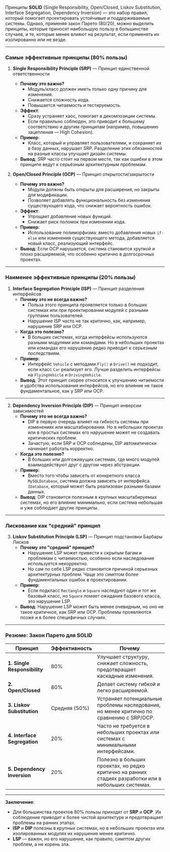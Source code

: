 Принципы **SOLID** (Single Responsibility, Open/Closed, Liskov Substitution, Interface Segregation, Dependency Inversion) — это набор правил, который помогает проектировать устойчивые и поддерживаемые системы. Однако, применяя закон Парето (80/20), можно выделить принципы, которые приносят наибольшую пользу в большинстве случаев, и те, которые менее влияют на результат, если применять их изолированно или не везде.

---

### **Самые эффективные принципы (80% пользы)**

1. **Single Responsibility Principle (SRP)** — Принцип единственной ответственности

   * **Почему это важно?**
     * Модуль/класс должен иметь только одну причину для изменения.
     * Снижается сложность кода.
     * Повышается читаемость и тестируемость.
   * **Эффект**:
     * Сразу устраняет хаос, помогает в декомпозиции системы.
     * Если правильно соблюден, это приводит к большему соответствию и другим принципам (например, повышению зацепления — High Cohesion).
   * **Пример**:
     * Класс, который и управляет пользователями, и сохраняет их в базу данных, нарушает SRP. Разделение этих обязанностей на разные классы улучшает дизайн системы.
   * **Вывод**: SRP часто стоит на первом месте, так как ошибки в этом принципе ведут к серьёзным архитектурным проблемам.
2. **Open/Closed Principle (OCP)** — Принцип открытости/закрытости

   * **Почему это важно?**
     * Модули должны быть открыты для расширения, но закрыты для модификации.
     * Позволяет добавлять функциональность без изменения существующего кода, что снижает вероятность ошибок.
   * **Эффект**:
     * Упрощает добавление новых функций.
     * Снижает риск поломок при изменении кода.
   * **Пример**:
     * Использование полиморфизма: вместо добавления новых `if-else` или изменения существующего метода, добавляется новый класс, реализующий интерфейс.
   * **Вывод**: Если OCP нарушается, система становится хрупкой и плохо расширяемой, что особенно критично в долгосрочных проектах.

---

### **Наименее эффективные принципы (20% пользы)**

1. **Interface Segregation Principle (ISP)** — Принцип разделения интерфейсов
   * **Почему это не всегда важно?**
     * Польза этого принципа проявляется только в больших системах или при проектировании модулей с разными группами пользователей.
     * Нарушение ISP часто не так критично, как, например, нарушение SRP или OCP.
   * **Когда это полезно?**
     * В больших системах, когда интерфейсы используются разными модулями или командами. Но в небольших проектах или командах его нарушение редко приводит к серьезным последствиям.
   * **Пример**:
     * Интерфейс `Vehicle` с методами `Fly()` и `Drive()` не подходит, если класс `Car` реализует его. Лучше разделить интерфейсы на `FlyingVehicle` и `DrivingVehicle`.
   * **Вывод**: Этот принцип скорее относится к улучшению читаемости и удобства использования интерфейсов, но его влияние не такое фундаментальное, как у SRP или OCP.

---

2. **Dependency Inversion Principle (DIP)** — Принцип инверсии зависимостей
   * **Почему это не всегда важно?**
     * DIP в первую очередь влияет на гибкость системы при изменениях или масштабировании. Но в небольших проектах или в простых системах его нарушение может не создавать критических проблем.
     * Зачастую, если SRP и OCP соблюдены, DIP автоматически начинает работать корректно.
   * **Когда это полезно?**
     * В больших или долгоживущих системах, где много модулей взаимодействуют друг с другом через абстракции.
   * **Пример**:
     * Вместо того чтобы зависеть от конкретного класса `MySQLDatabase`, система должна зависеть от интерфейса `IDatabase`, который может быть реализован разными базами данных.
   * **Вывод**: DIP становится полезным в крупных масштабируемых системах, но его влияние минимально, если система небольшая и уже соблюдает другие принципы.

---

### **Лискование как "средний" принцип**

3. **Liskov Substitution Principle (LSP)** — Принцип подстановки Барбары Лисков
   * **Почему это "средний" принцип?**
     * Нарушение LSP может привести к скрытым багам и проблемам с читаемостью, особенно если наследование используется некорректно.
     * Но сам по себе LSP редко становится причиной серьезных архитектурных проблем. Чаще это симптом более фундаментальных ошибок в проектировании.
   * **Пример**:
     * Если подкласс `Rectangle` и `Square` наследуют один и тот же базовый класс, но `Square` ломает ожидания базового класса, это нарушение LSP.
   * **Вывод**: Нарушение LSP может быть менее очевидным, но оно не такое критичное, как SRP или OCP. Проблемы проявляются позже и в более специфичных случаях.

---

### **Резюме: Закон Парето для SOLID**


| **Принцип**           | **Эффективность** | **Почему**                                                                                                                                                                         |
| ---------------------------- | ------------------------------ | ---------------------------------------------------------------------------------------------------------------------------------------------------------------------------------------- |
| **1. Single Responsibility** | 80%                            | Улучшает структуру, снижает сложность, предотвращает каскадные изменения.                                                |
| **2. Open/Closed**           | 80%                            | Делает систему гибкой и легко расширяемой.                                                                                                           |
| **3. Liskov Substitution**   | Средняя (50%)           | Устраняет потенциальные проблемы наследования, но менее критично по сравнению с SRP/OCP.                            |
| **4. Interface Segregation** | 20%                            | Часто не требуется в небольших проектах или системах с минимальными интерфейсами.                                  |
| **5. Dependency Inversion**  | 20%                            | Полезно в больших проектах, но редко критично на ранних стадиях разработки или в небольших системах. |

---

**Заключение**:

* Для большинства проектов 80% пользы приходят от **SRP** и **OCP**. Их соблюдение приводит к более чистой архитектуре и предотвращает проблемы на ранних этапах.
* **ISP** и **DIP** полезны в крупных системах, но в небольших проектах или изолированных модулях их нарушение менее критично.
* **LSP** — важен, но его нарушение, как правило, симптом других проблем, а не корень зла.
